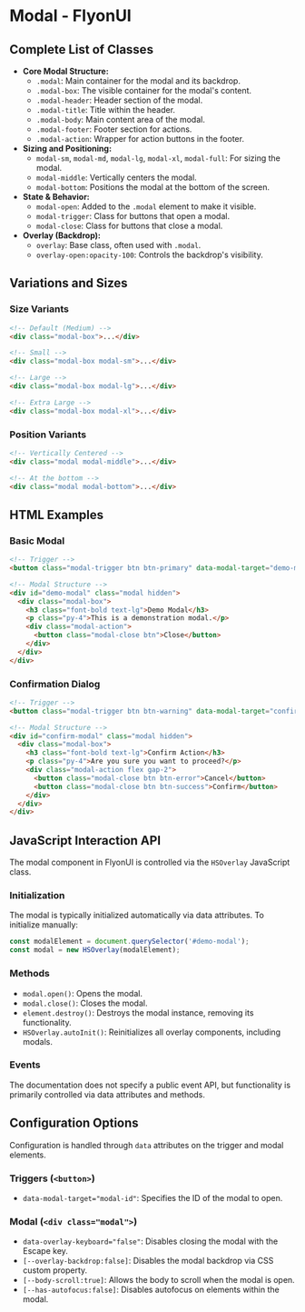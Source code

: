 # Modal - FlyonUI

## Complete List of Classes
- **Core Modal Structure:**
  - `.modal`: Main container for the modal and its backdrop.
  - `.modal-box`: The visible container for the modal's content.
  - `.modal-header`: Header section of the modal.
  - `.modal-title`: Title within the header.
  - `.modal-body`: Main content area of the modal.
  - `.modal-footer`: Footer section for actions.
  - `.modal-action`: Wrapper for action buttons in the footer.
- **Sizing and Positioning:**
  - `modal-sm`, `modal-md`, `modal-lg`, `modal-xl`, `modal-full`: For sizing the modal.
  - `modal-middle`: Vertically centers the modal.
  - `modal-bottom`: Positions the modal at the bottom of the screen.
- **State & Behavior:**
  - `modal-open`: Added to the `.modal` element to make it visible.
  - `modal-trigger`: Class for buttons that open a modal.
  - `modal-close`: Class for buttons that close a modal.
- **Overlay (Backdrop):**
  - `overlay`: Base class, often used with `.modal`.
  - `overlay-open:opacity-100`: Controls the backdrop's visibility.

## Variations and Sizes

### Size Variants
```html
<!-- Default (Medium) -->
<div class="modal-box">...</div>

<!-- Small -->
<div class="modal-box modal-sm">...</div>

<!-- Large -->
<div class="modal-box modal-lg">...</div>

<!-- Extra Large -->
<div class="modal-box modal-xl">...</div>
```

### Position Variants
```html
<!-- Vertically Centered -->
<div class="modal modal-middle">...</div>

<!-- At the bottom -->
<div class="modal modal-bottom">...</div>
```

## HTML Examples

### Basic Modal
```html
<!-- Trigger -->
<button class="modal-trigger btn btn-primary" data-modal-target="demo-modal">Open Modal</button>

<!-- Modal Structure -->
<div id="demo-modal" class="modal hidden">
  <div class="modal-box">
    <h3 class="font-bold text-lg">Demo Modal</h3>
    <p class="py-4">This is a demonstration modal.</p>
    <div class="modal-action">
      <button class="modal-close btn">Close</button>
    </div>
  </div>
</div>
```

### Confirmation Dialog
```html
<!-- Trigger -->
<button class="modal-trigger btn btn-warning" data-modal-target="confirm-modal">Confirm Dialog</button>

<!-- Modal Structure -->
<div id="confirm-modal" class="modal hidden">
  <div class="modal-box">
    <h3 class="font-bold text-lg">Confirm Action</h3>
    <p class="py-4">Are you sure you want to proceed?</p>
    <div class="modal-action flex gap-2">
      <button class="modal-close btn btn-error">Cancel</button>
      <button class="modal-close btn btn-success">Confirm</button>
    </div>
  </div>
</div>
```

## JavaScript Interaction API
The modal component in FlyonUI is controlled via the `HSOverlay` JavaScript class.

### Initialization
The modal is typically initialized automatically via data attributes. To initialize manually:
```javascript
const modalElement = document.querySelector('#demo-modal');
const modal = new HSOverlay(modalElement);
```

### Methods
- `modal.open()`: Opens the modal.
- `modal.close()`: Closes the modal.
- `element.destroy()`: Destroys the modal instance, removing its functionality.
- `HSOverlay.autoInit()`: Reinitializes all overlay components, including modals.

### Events
The documentation does not specify a public event API, but functionality is primarily controlled via data attributes and methods.

## Configuration Options
Configuration is handled through `data` attributes on the trigger and modal elements.

### Triggers (`<button>`)
- `data-modal-target="modal-id"`: Specifies the ID of the modal to open.

### Modal (`<div class="modal">`)
- `data-overlay-keyboard="false"`: Disables closing the modal with the Escape key.
- `[--overlay-backdrop:false]`: Disables the modal backdrop via CSS custom property.
- `[--body-scroll:true]`: Allows the body to scroll when the modal is open.
- `[--has-autofocus:false]`: Disables autofocus on elements within the modal.